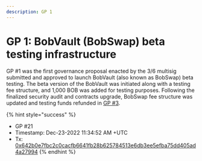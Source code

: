 ```yaml
---
description: GP 1
---
```


# GP 1: BobVault (BobSwap) beta testing infrastructure

GP #1 was the first governance proposal enacted by the 3/6 multisig submitted and approved to launch BobVault (also known as BobSwap) beta testing. The beta version of the BobVault was initiated along with a testing fee structure, and 1,000 BOB was added for testing purposes. Following the finalized security audit and contracts upgrade, BobSwap fee structure was updated and testing funds refunded in [GP #3](gp-3-enable-bobvault-bobswap-for-public-use.md).&#x20;

{% hint style="success" %}
* GP #21
* Timestamp: Dec-23-2022 11:34:52 AM +UTC
* Tx: [0x642b0e7fbc2c0cacfb6641fb28b625784513e6db3ee5efba75dd405ad4a27994](https://polygonscan.com/tx/0x642b0e7fbc2c0cacfb6641fb28b625784513e6db3ee5efba75dd405ad4a27994)
{% endhint %}
